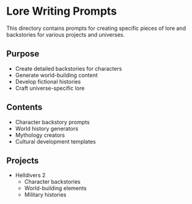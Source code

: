 # Lore Writing Prompts

This directory contains prompts for creating specific pieces of lore and backstories for various projects and universes.

## Purpose
- Create detailed backstories for characters
- Generate world-building content
- Develop fictional histories
- Craft universe-specific lore

## Contents
- Character backstory prompts
- World history generators
- Mythology creators
- Cultural development templates

## Projects
- Helldivers 2
  - Character backstories
  - World-building elements
  - Military histories
